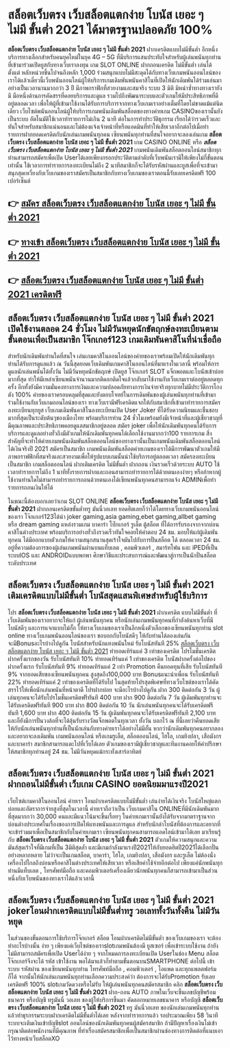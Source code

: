 # สล็อตเว็บตรง เว็บสล็อตแตกง่าย โบนัส เยอะ ๆ ไม่มี ขั้นต่ำ 2021  ได้มาตรฐานปลอดภัย 100%

**สล็อตเว็บตรง เว็บสล็อตแตกง่าย โบนัส เยอะ ๆ ไม่มี ขั้นต่ำ 2021** ฝากเครดิตแบบไม่มีขั้นต่ำ  อีกหนึ่งบริการทางเลือกสำหรับคนยุคใหม่ในยุค 4G – 5G ที่มีบริการแสนประทับใจสำหรับผู้เล่นพนันทุกท่านที่เข้ามาร่วมเปิดยูสกับทางเว็บเราลงทุน เกม SLOT ONLINE ฝากถอนเครดิต ไม่มีขั้นต่ำ เล่นได้ตั้งแต่ หลักหน่วยขึ้นไปจนถึงหลัก 1,000 ร่วมสนุกแบบไม่มีสะดุดได้กับทางเว็บเกมพนันออนไลน์ของเราได้แล้วเดี๋ยวนี้เว็บพนันออนไลน์ผู้ให้บริการเกมเดิมพันพนันคาสิโนที่เปิดให้นักเดิมพันได้ร่วมเล่นมาอย่างเป็นเวลานานมากกว่า 3 ปี มีภาพกราฟิกที่สวยงามและสมจริง ระบบ 3 มิติ
มิหนำซ้ำทางทางเรายังมี มือหนึ่งด้านการคัดสรรที่คอยบริการและดูแล  รวมไปถึงพัฒนาระบบและตัวเกมให้มีประสิทธิภาพที่ดีอยู่ตลอดเวลา เพื่อให้ผู้ที่เข้ามาใช้งานได้รับการบริการจากทางเว็บเกมเราอย่างเต็มที่โดยไม่ขาดแม้แต่นิดเดียว เว็บไซต์พนันออนไลน์ผู้ให้บริการเกมพนันเดิมพันสล็อตของทางค่ายเกม CASINOของเรานั้นยังเป็นระบบ อัตโนมัติใช้เวลาทำรายการไม่เกิน 2 นาที ต่อในการทำประวัติธุกรรม เรียกได้ว่ารวดเร็วและทันใจสำหรับสมาชิกแน่นอนและไม่ต้องแจ้งเจ้าหน้าที่หรือแอดมินที่ทำให้เสียเวลาอีกต่อไปเมื่อทำรายการฝากยอดเครดิตกับนักเล่นเกมพนันทุกคน
เซียนพนันทุกท่านที่สนใจอยากจะลองเล่นเกม **สล็อตเว็บตรง เว็บสล็อตแตกง่าย โบนัส เยอะ ๆ ไม่มี ขั้นต่ำ 2021** เกม CASINO ONLINE หรือ ***สล็อตเว็บตรง เว็บสล็อตแตกง่าย โบนัส เยอะ ๆ ไม่มี ขั้นต่ำ 2021*** เกมพนันเดิมพันสล็อตออนไลน์สมาชิกทุกท่านสามารถสมัครเพื่อเปิด Userได้เลยเพียงกรอกประวัติตามลำดับที่เว็บพนันเรามีให้เพียงไม่กี่ขั้นตอนเท่านั้น ใช้เวลาการทำรายการลงทะเบียนไม่ถึง 2 นาทีสมาชิกก็จะได้รับรหัสผ่านและยูสเพื่อที่จะเข้ามาสนุกสุดเหวี่ยงกับเว็บเกมของเราสมัครเป็นสมาชิกกับทางเว็บเกมของเราตอนนี้รับเลยเครดิตฟรี 100 เปอร์เซ็นต์

## 👉 [สมัคร สล็อตเว็บตรง เว็บสล็อตแตกง่าย โบนัส เยอะ ๆ ไม่มี ขั้นต่ำ 2021](https://archa888.com/)
## 👉 [ทางเข้า สล็อตเว็บตรง เว็บสล็อตแตกง่าย โบนัส เยอะ ๆ ไม่มี ขั้นต่ำ 2021](https://archa888.com/)
## 👉 [สล็อตเว็บตรง เว็บสล็อตแตกง่าย โบนัส เยอะ ๆ ไม่มี ขั้นต่ำ 2021 เครดิตฟรี](https://archa888.com/)

## สล็อตเว็บตรง เว็บสล็อตแตกง่าย โบนัส เยอะ ๆ ไม่มี ขั้นต่ำ 2021 เปิดใช้งานตลอด  24 ชั่วโมง ไม่มีวันหยุดนักขัตฤกษ์ลงทะเบียนตามขั้นตอนเพื่อเป็นสมาชิก โจ๊กเกอร์123 เกมเดิมพันคาสิโนที่น่าเชื่อถือ

สำหรับนักเดิมพันท่านใดที่สนใจ เล่นเกมคาสิโนออนไลน์ของค่ายของเราพร้อมเปิดให้นักเดิมพันทุกท่านได้รับการดูแลแล้ว ณ วันนี้สุดยอดเว็บเดิมพันเกมคาสิโนออนไลน์ที่มาแรงในเวลานี้ พร้อมให้การดูแลนักเล่นพนันได้ทั้งวัน ไม่มีวันหยุดนักขัตฤกษ์ เปิดยูส โจ๊กเกอร์ SLOT แจ็กพอตและโบนัสเข้าบ่อยมากที่สุด ทำให้มีเหล่าเซียนพนันจำนวนมากติดอกติดใจแล้วกลับมาใช้งานกับเว็บเกมเราต่ออยู่ตลอดทุกครั้ง อีกทั้งยังมีความมั่นคงทางการเงินและความปลอดภัยทางการเงินจ่ายจริงทุกบาทไม่มีประวัติการโกงตัง 100% ค่ายของเราครอบคลุมที่สุดและยังตอบโจทย์ในการเดิมพันของผู้เล่นพนันทุกท่านที่เข้ามาร่วมใช้งานกับเว็บเกมออนไลน์ของเรา
ทางเว็บเรามีฟรีเครดิตแจกให้กับสมาชิกที่เข้ามาทำรายการสมัครลงทะเบียนทุกยูส เว็บเกมเดิมพันคาสิโนลงทะเบียนเปิด User Joker ที่ได้รับความนิยมและชื่นชอบมากที่สุดเป็นระดับต้นๆของเมืองไทย พร้อมบริการท่าน 24 ชั่วโมงพร้อมยังมีเจ้าหน้าที่และผู้เชี่ยวชาญที่มีคุณภาพและประสิทธิภาพคอยดูแลสมาชิกอยู่ตลอด สมัคร joker เพื่อให้นักเดิมพันทุกคนได้รับการบริการและดูแลอย่างทั่วถึงมีตัวเกมให้นักเดิมพันทุกคนได้เลือกใช้งานมากกว่า100 รายการเกม
สิ่งสำคัญที่จะทำให้ค่ายเกมพนันเดิมพันสล็อตออนไลน์ของทางเรานั้นเป็นเกมพนันเดิมพันสล็อตออนไลน์ได้เงินจริงปี 2021 สมัครเป็นสมาชิก  เกมพนันเดิมพันสล็อตค่ายเกมของเราได้มีการพัฒนาตัวเกมให้มีภาพกราฟฟิกที่สมจริงและสวยงามเพื่อให้รูปแบบเกมนั้นน่าใช้บริการอยู่ตลอดเวลา สมัครลงทะเบียนเป็นสมาชิก เกมสล็อตออนไลน์ ฝากเติมเครดิต ไม่มีขั้นต่ำ ฝากถอน เงินรวดเร็วด้วยระบบ AUTO ใช้เวลาทำรายการไม่ถึง 1 นาทีทั้งรายการฝากและถอนสามารถทำรายการได้ด้วยตนเองง่ายๆ หรือถ้าหากผู้ใช้งานท่านใดไม่สามารถทำรายการถอนด้วยตนเองได้เซียนพนันทุกคนสามารถแจ้ง ADMINเพื่อทำรายการถอนเงินให้ได้

ในขณะนี้ต้องบอกเลยว่าเกม SLOT ONLINE  **สล็อตเว็บตรง เว็บสล็อตแตกง่าย โบนัส เยอะ ๆ ไม่มี ขั้นต่ำ 2021** ฝากถอนเครดิตขขั้นต่ำทรู มันนี่วอเลท ยอดฮิตเลยก็ว่าได้โดยทางเว็บเกมพนันออนไลน์ของเรา โจ๊กเกอร์123ได้นำ  joker gaming,asia gaming,ebet gaming,allbet gaming หรือ dream gaming แหล่งรวมเกม บาคาร่า โป๊กเกอร์ รูเล็ต ตู้สล็อต ที่ได้การรับรองจากจากบ่อนคาสิโนต่างประเทศ พร้อมบริการอย่างทั่วถึงรวดเร็วทันใจคอยให้คำตอบ 24 ชม. มอบให้แก่ผู้เดิมพันทุกคน ได้มีออกแบบตัวเกมให้ความสนุกสนานสุดเร้าใจมันไปกับการปั่นสล็อต ได้ ตลอดเวลา 24 ชม. อยู่ที่ความต้องการของผู้เล่นเกมพนันผ่านบนแท็บเลต , คอมพิวเตอร์ , สมาร์ทโฟน และ iPEDที่เป็นระบบIOS และ ANDROIDแบบพกพา ศึกษาวิธีและประสบการณ์และพัฒนาสู่การเป็นนักปั่นสล็อตระดับประเทศ

## สล็อตเว็บตรง เว็บสล็อตแตกง่าย โบนัส เยอะ ๆ ไม่มี ขั้นต่ำ 2021 เติมเครดิตแบบไม่มีขั้นต่ำ โบนัสสุดแสนพิเศษสำหรับผู้ใช้บริการ

โปร **สล็อตเว็บตรง เว็บสล็อตแตกง่าย โบนัส เยอะ ๆ ไม่มี ขั้นต่ำ 2021** ฝากเครดิต แบบไม่มีขั้นต่ำ ที่เว็บเดิมพันของเราอยากจะให้แก่  ผู้เล่นพนันทุกคน หรือนักเล่นเกมพนันทุกคนที่กำลังค้นหาเว็บที่มี โบนัสดีๆ และการแจกแบบไม่กั๊ก ให้ทางเว็บเกมของเราเป็นอีกหนึ่งตัวเลือกของเซียนพนันทุกท่าน slot online ทางเว็บเกมพนันออนไลน์ของเรา ขอบอกกับโบนัสดีๆ ให้กับท่านได้ลองเล่นกัน จะมีBonusอะไรบ้างไปดูกัน
โบนัสสำหรับนักแทงพนันใหม่ รับโบนัสทันที 25% [สล็อตเว็บตรง เว็บสล็อตแตกง่าย โบนัส เยอะ ๆ ไม่มี ขั้นต่ำ 2021](https://archa888.com/) ทำยอดเทิร์นแค่ 3 เท่าของเครดิต
โปรโมชั่นเครดิตฝากครั้งแรกของวัน รับโบนัสทันที 10% ทำยอดเทิร์นแค่ 1 เท่าของเครดิต
โบนัสฝากครั้งต่อไปของฝากครั้งแรก รับโบนัสทันที 9% ทำยอดเทิร์นแค่ 2 เท่า
 Promotion คืนยอดทุนที่เสีย รับโบนัสทันที 9% จากยอดเสียของเซียนพนันทุกคน สูงสุดถึง100,000 บาท
Bonusแนะนำเพื่อน รับโบนัสทันที 22% ทำยอดเทิร์นแค่ 2 เท่าของเครดิตที่ได้รับไป
ในสุดท้ายโปรสุดพิเศษที่ทางเว็บไซต์ของเราได้คัดสรรไว้ให้เพื่อนักเล่นพนันที่หน้าตาดี โปรฝากบ่อย จะมีอะไรบ้างไปดูกัน
ฝาก 300 ติดต่อกัน 3 วัน ผู้เล่นทุกคนจะได้รับโปรโมชั่นเครดิตฟรีทันที 400 บาท
ฝาก 900 ติดต่อกัน 7 วัน ผู้เดิมพันทุกท่านจะได้รับเครดิตฟรีทันที 900 บาท
ฝาก 800 ติดต่อกัน 10 วัน นักเล่นพนันทุกคนจะได้รับเครดิตฟรีทันที 1,600 บาท
ฝาก 400 ติดต่อกัน 15 วัน ผู้เดิมพันทุกคนจะได้รับเครดิตฟรีทันที 2,100 บาท
และก็ยังมีการปั่นวงล้อที่จะได้ลุ้นรับรางวัลแจ็กพอตในทุกเวลา ทั้งวัน บอกไว้ ณ ที่นี้เลยว่าคืนยอดเสียให้กับนักเล่นพนันทุกท่านที่เป็นนักเล่นกับทางค่ายเราได้อย่างไม่มีอั้น หากว่านักเดิมพันทุกคนอยากลองและอยากจะลงเดิมพัน เกมพนันออนไลน์ หรือเกมรูเล็ต, สล็อตออนไลน์, ไฮโล, เกมยิงปลา, เสือมังกร และบาคาร่า สมาชิกสามารถแตะไปที่เว็บได้เลย ตัวเกมของเรามีผู้เชี่ยวชาญและทีมงานคอยให้คำปรึกษาให้สมาชิกทุกท่านอยู่ 24 ชม. ไม่มีวันหยุดแม้กระทั่งเสาร์อาทิตย์

## สล็อตเว็บตรง เว็บสล็อตแตกง่าย โบนัส เยอะ ๆ ไม่มี ขั้นต่ำ 2021 ฝากถอนไม่มีขั้นต่ำ  เว็บเกม CASINO ยอดนิยมมาแรงปี2021

เว็บไซต์เกมคาสิโนออนไลน์ ค่ายเรา โอนฝากเครดิตแบบไม่มีขั้นต่ำ เล่นง่ายได้เงินจริง โบนัสใหญ่แตกบ่อยและอัตราการจ่ายสูงที่สุดในเวลานี้ ค่ายเราถือว่าเป็น เว็บเกมคาสิโน ONLINEที่มีนักเดิมพันมากที่สุดมากกว่า 30,000 คนและมีแนวโน้มจะขึ้นเรื่อยๆ ในค่ายเกมเรานั้นยังได้รับจากมาตราฐานจากบ่อนต่างประเทศในเรื่องของการเปิดให้แทงพนันและการดูแล สำหรับนักล่าโบนัสที่ต้องการและอยากที่จะเข้าร่วมมาเพื่อเป็นสมาชิกกับในค่ายเกมเรา เซียนพนันทุกคนสามารถแอดไลน์เข้ามาได้เลย
	มาเรียนรู้กับ **สล็อตเว็บตรง เว็บสล็อตแตกง่าย โบนัส เยอะ ๆ ไม่มี ขั้นต่ำ 2021** ตัวเกมให้ความสนุกและความมันส์สุดเร้าใจที่มีเกมที่เป็น 3มิติสุดล้ำ และมีเกมกำลังมาแรงปี2021ให้กับยอดฮิตปี2021ได้เลือกปั่นอย่างหลากหลาย  ไม่ว่าจะเป็นเกมสล็อต, บาคาร่า, ไฮโล, เกมยิงปลา, เสือมังกร และรูเล็ต ไม่ต้องนั่งเครื่องไปไกลถึงบ่อนหรือคาสิโนต่างประเทศให้เสียเวลา หรือเสียค่าใช้จ่ายอีกต่อไป เพียงแค่นักพนันทุกท่านมีแท็บเลต , โทรศัพท์มือถือ และคอมพิวเตอร์เครื่องเดียวนักพนันทุกคนก็สามารถเข้ามาเป็นส่วนหนึ่งกับเว็บพนันของทางเราได้แล้วเวลานี้

## สล็อตเว็บตรง เว็บสล็อตแตกง่าย โบนัส เยอะ ๆ ไม่มี ขั้นต่ำ 2021 jokerโอนฝากเครดิตแบบไม่มีขั้นต่ำทรู วอเลททั้งวันทั้งคืน ไม่มีวันหยุด

ในส่วนของขั้นตอนการใช้บริการโจ๊กเกอร์ สล็อต โอนฝากเครดิตไม่มีขั้นต่ำ ของเว็บเกมของเรา จะต้องทำอะไรบ้างนั้น ง่าย ๆ เพียงแค่เว็บไซต์ของเราslotเกมพนันต้องมี ยูสเซอร์ เพื่อเข้าระบบใช้งาน ถ้ายังไม่มีสามารถสมัครเพื่อเปิด Userได้ง่าย ๆ จากโหมดการลงทะเบียนเปิด Userในช่อง Menu สล็อตโจ๊กเกอร์จึงจะได้ รหัส เข้าใช้งาน พอได้มาแล้วก็ทำตามขั้นตอนบนSMARTPHONE ต่อไปนี้
เข้าระบบ รหัสผ่าน  ของเซียนพนันทุกท่าน โทรศัพท์มือถือ , คอมพิวเตอร์ , ไอแพด และทุกแพลตฟอร์มก็ได้
จากนั้นให้นักเล่นเกมพนันทุกท่านเลือกความประสงค์ว่า ต้องการจะได้รับPromotion รับเลยเครดิตฟรี 100% slotเกมวัดดวงหรือไม่รับ
ให้ผู้เล่นพนันทุกคนสมัครสมาชิก คลิก **สล็อตเว็บตรง เว็บสล็อตแตกง่าย โบนัส เยอะ ๆ ไม่มี ขั้นต่ำ 2021** ฝาก-ถอน AUTO ภาพในเว็บจะขึ้นเลขบัญชีพร้อมธนาคาร หรือบัญชี ทรูมันนี่ วอเลท ของผู้ให้บริการขึ้นมา
คัดลอกหมายเลขธนาคาร หรือบัญชี **สล็อตเว็บตรง เว็บสล็อตแตกง่าย โบนัส เยอะ ๆ ไม่มี ขั้นต่ำ 2021** ทรู มันนี่วอเลท ของนักเล่นเกมพนันทุกท่าน แล้วทำธุรกรรมระบบฝากเครดิตไม่มีขั้นต่ำได้เลย
หลังจากทำรายการแล้ว รอประมาณเพียง 58 วินาที ระบบจะเติมเงินเข้าบัญชีslot ออนไลน์ของนักเดิมพันทุกคนผู้สมัครสมาชิก
ถ้ามีปัญหาเรื่องเงินไม่เข้า กรุณาติดต่อพนักงานที่มีคุณภาพ ที่ทำเรื่องสมัครสมาชิกเพื่อเป็นสมาชิกผ่านช่องทางการติดต่อที่แนบเอาไว้ทางหน้าเว็บสล็อตXO


